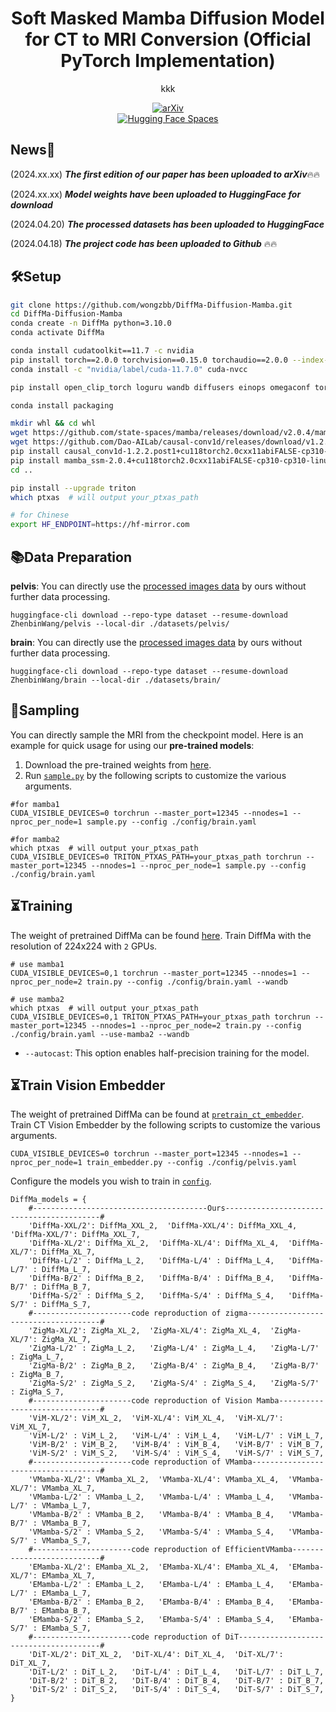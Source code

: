 <div id="top" align="center">

# Soft Masked Mamba Diffusion Model for CT to MRI Conversion (Official PyTorch Implementation)
  
  kkk </br>
  
  [![arXiv](https://img.shields.io/badge/arXiv-xxxx.xxxxx-b31b1b.svg)](http://arxiv.org) </br>
   [![Hugging Face Spaces](https://img.shields.io/badge/%F0%9F%A4%97%20Hugging%20Face-Spaces-blue)](https://huggingface.co/ZhenbinWang/DiffMa/tree/main)



</div>

## News🚀
(2024.xx.xx) ***The first edition of our paper has been uploaded to arXiv***🔥🔥

(2024.xx.xx) ***Model weights have been uploaded to HuggingFace for download***

(2024.04.20) ***The processed datasets has been uploaded to HuggingFace***

(2024.04.18) ***The project code has been uploaded to Github*** 🔥🔥


## 🛠Setup

```bash
git clone https://github.com/wongzbb/DiffMa-Diffusion-Mamba.git
cd DiffMa-Diffusion-Mamba
conda create -n DiffMa python=3.10.0
conda activate DiffMa

conda install cudatoolkit==11.7 -c nvidia
pip install torch==2.0.0 torchvision==0.15.0 torchaudio==2.0.0 --index-url https://download.pytorch.org/whl/cu117
conda install -c "nvidia/label/cuda-11.7.0" cuda-nvcc

pip install open_clip_torch loguru wandb diffusers einops omegaconf torchmetrics decord accelerate pytest fvcore chardet yacs termcolor submitit tensorboardX seaborn

conda install packaging

mkdir whl && cd whl
wget https://github.com/state-spaces/mamba/releases/download/v2.0.4/mamba_ssm-2.0.4+cu118torch2.0cxx11abiFALSE-cp310-cp310-linux_x86_64.whl
wget https://github.com/Dao-AILab/causal-conv1d/releases/download/v1.2.2.post1/causal_conv1d-1.2.2.post1+cu118torch2.0cxx11abiFALSE-cp310-cp310-linux_x86_64.whl
pip install causal_conv1d-1.2.2.post1+cu118torch2.0cxx11abiFALSE-cp310-cp310-linux_x86_64.whl
pip install mamba_ssm-2.0.4+cu118torch2.0cxx11abiFALSE-cp310-cp310-linux_x86_64.whl
cd ..

pip install --upgrade triton
which ptxas  # will output your_ptxas_path

# for Chinese
export HF_ENDPOINT=https://hf-mirror.com
```
## 📚Data Preparation
**pelvis**:  You can directly use the [processed images data](https://huggingface.co/datasets/ZhenbinWang/pelvis/tree/main) by ours without further data processing.
```
huggingface-cli download --repo-type dataset --resume-download ZhenbinWang/pelvis --local-dir ./datasets/pelvis/
```
**brain**:   You can directly use the [processed images data](https://huggingface.co/datasets/ZhenbinWang/brain/tree/main) by ours without further data processing.
```
huggingface-cli download --repo-type dataset --resume-download ZhenbinWang/brain --local-dir ./datasets/brain/
```

## 🎇Sampling
You can directly sample the MRI from the checkpoint model. Here is an example for quick usage for using our **pre-trained models**:
1. Download the pre-trained weights from [here](https://huggingface.co/ZhenbinWang/DiffMa/tree/main). 
2. Run [`sample.py`](sample.py) by the following scripts to customize the various arguments.
```
#for mamba1
CUDA_VISIBLE_DEVICES=0 torchrun --master_port=12345 --nnodes=1 --nproc_per_node=1 sample.py --config ./config/brain.yaml

#for mamba2
which ptxas  # will output your_ptxas_path
CUDA_VISIBLE_DEVICES=0 TRITON_PTXAS_PATH=your_ptxas_path torchrun --master_port=12345 --nnodes=1 --nproc_per_node=1 sample.py --config ./config/brain.yaml
```

## ⏳Training
The weight of pretrained DiffMa can be found [here](https://huggingface.co/ZhenbinWang/DiffMa/tree/main).
Train DiffMa with the resolution of 224x224 with `2` GPUs.
```
# use mamba1
CUDA_VISIBLE_DEVICES=0,1 torchrun --master_port=12345 --nnodes=1 --nproc_per_node=2 train.py --config ./config/brain.yaml --wandb

# use mamba2
which ptxas  # will output your_ptxas_path
CUDA_VISIBLE_DEVICES=0,1 TRITON_PTXAS_PATH=your_ptxas_path torchrun --master_port=12345 --nnodes=1 --nproc_per_node=2 train.py --config ./config/brain.yaml --use-mamba2 --wandb
```
- `--autocast`: This option enables half-precision training for the model. 


## ⏳Train Vision Embedder
The weight of pretrained DiffMa can be found at [`pretrain_ct_embedder`](pretrain_ct_vision_embedder).
Train CT Vision Embedder by the following scripts to customize the various arguments.
```
CUDA_VISIBLE_DEVICES=0 torchrun --master_port=12345 --nnodes=1 --nproc_per_node=1 train_embedder.py --config ./config/pelvis.yaml
```

Configure the models you wish to train in [`config`](config).
```
DiffMa_models = {
    #---------------------------------------Ours------------------------------------------#
    'DiffMa-XXL/2': DiffMa_XXL_2,  'DiffMa-XXL/4': DiffMa_XXL_4,  'DiffMa-XXL/7': DiffMa_XXL_7,
    'DiffMa-XL/2': DiffMa_XL_2,  'DiffMa-XL/4': DiffMa_XL_4,  'DiffMa-XL/7': DiffMa_XL_7,
    'DiffMa-L/2' : DiffMa_L_2,   'DiffMa-L/4' : DiffMa_L_4,   'DiffMa-L/7' : DiffMa_L_7,
    'DiffMa-B/2' : DiffMa_B_2,   'DiffMa-B/4' : DiffMa_B_4,   'DiffMa-B/7' : DiffMa_B_7,
    'DiffMa-S/2' : DiffMa_S_2,   'DiffMa-S/4' : DiffMa_S_4,   'DiffMa-S/7' : DiffMa_S_7,
    #----------------------code reproduction of zigma-------------------------------------#
    'ZigMa-XL/2': ZigMa_XL_2,  'ZigMa-XL/4': ZigMa_XL_4,  'ZigMa-XL/7': ZigMa_XL_7,
    'ZigMa-L/2' : ZigMa_L_2,   'ZigMa-L/4' : ZigMa_L_4,   'ZigMa-L/7' : ZigMa_L_7,
    'ZigMa-B/2' : ZigMa_B_2,   'ZigMa-B/4' : ZigMa_B_4,   'ZigMa-B/7' : ZigMa_B_7,
    'ZigMa-S/2' : ZigMa_S_2,   'ZigMa-S/4' : ZigMa_S_4,   'ZigMa-S/7' : ZigMa_S_7,
    #----------------------code reproduction of Vision Mamba------------------------------#
    'ViM-XL/2': ViM_XL_2,  'ViM-XL/4': ViM_XL_4,  'ViM-XL/7': ViM_XL_7,
    'ViM-L/2' : ViM_L_2,   'ViM-L/4' : ViM_L_4,   'ViM-L/7' : ViM_L_7,
    'ViM-B/2' : ViM_B_2,   'ViM-B/4' : ViM_B_4,   'ViM-B/7' : ViM_B_7,
    'ViM-S/2' : ViM_S_2,   'ViM-S/4' : ViM_S_4,   'ViM-S/7' : ViM_S_7,
    #----------------------code reproduction of VMamba------------------------------------#
    'VMamba-XL/2': VMamba_XL_2,  'VMamba-XL/4': VMamba_XL_4,  'VMamba-XL/7': VMamba_XL_7,
    'VMamba-L/2' : VMamba_L_2,   'VMamba-L/4' : VMamba_L_4,   'VMamba-L/7' : VMamba_L_7,
    'VMamba-B/2' : VMamba_B_2,   'VMamba-B/4' : VMamba_B_4,   'VMamba-B/7' : VMamba_B_7,
    'VMamba-S/2' : VMamba_S_2,   'VMamba-S/4' : VMamba_S_4,   'VMamba-S/7' : VMamba_S_7,
    #----------------------code reproduction of EfficientVMamba---------------------------#
    'EMamba-XL/2': EMamba_XL_2,  'EMamba-XL/4': EMamba_XL_4,  'EMamba-XL/7': EMamba_XL_7,
    'EMamba-L/2' : EMamba_L_2,   'EMamba-L/4' : EMamba_L_4,   'EMamba-L/7' : EMamba_L_7,
    'EMamba-B/2' : EMamba_B_2,   'EMamba-B/4' : EMamba_B_4,   'EMamba-B/7' : EMamba_B_7,
    'EMamba-S/2' : EMamba_S_2,   'EMamba-S/4' : EMamba_S_4,   'EMamba-S/7' : EMamba_S_7,
    #----------------------code reproduction of DiT---------------------------------------#
    'DiT-XL/2': DiT_XL_2,  'DiT-XL/4': DiT_XL_4,  'DiT-XL/7': DiT_XL_7,
    'DiT-L/2' : DiT_L_2,   'DiT-L/4' : DiT_L_4,   'DiT-L/7' : DiT_L_7,
    'DiT-B/2' : DiT_B_2,   'DiT-B/4' : DiT_B_4,   'DiT-B/7' : DiT_B_7,
    'DiT-S/2' : DiT_S_2,   'DiT-S/4' : DiT_S_4,   'DiT-S/7' : DiT_S_7,
}
```

